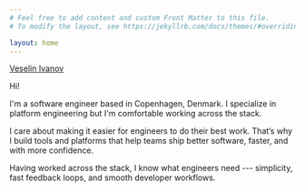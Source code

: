 ```yaml
---
# Feel free to add content and custom Front Matter to this file.
# To modify the layout, see https://jekyllrb.com/docs/themes/#overriding-theme-defaults

layout: home
---
```


<div class="terminal-logo">
    <div class="logo terminal-prompt">
        <a href="#" class="no-style">
            Veselin Ivanov
        </a>
    </div>
</div>

Hi!

I'm a software engineer based in Copenhagen, Denmark. I specialize in platform
engineering but I'm comfortable working across the stack.

I care about making it easier for engineers to do their best work. That’s why I
build tools and platforms that help teams ship better software, faster, and
with more confidence.

Having worked across the stack, I know what engineers need --- simplicity, fast
feedback loops, and smooth developer workflows.

